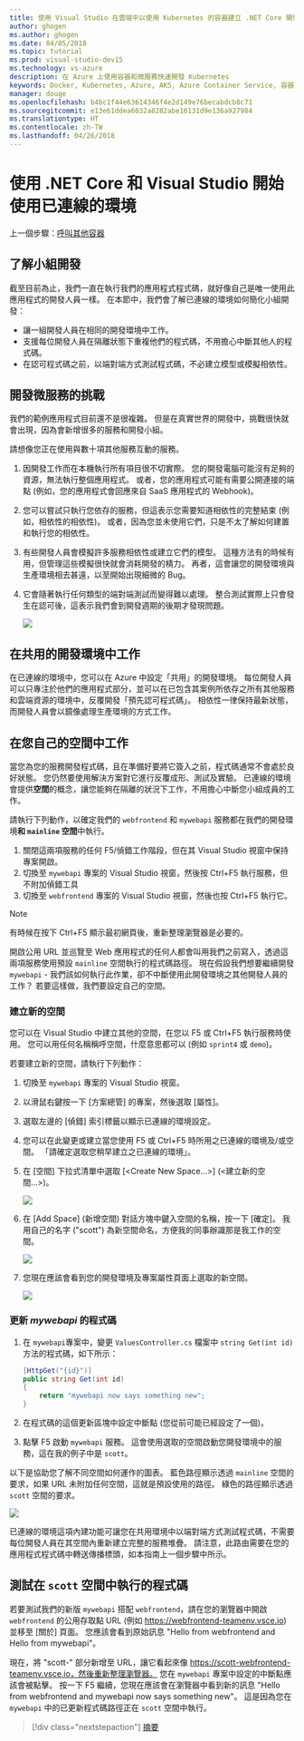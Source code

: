 ```yaml
---
title: 使用 Visual Studio 在雲端中以使用 Kubernetes 的容器建立 .NET Core 開發環境 - 步驟 6 - 了解小組開發 | Microsoft Docs
author: ghogen
ms.author: ghogen
ms.date: 04/05/2018
ms.topic: tutorial
ms.prod: visual-studio-dev15
ms.technology: vs-azure
description: 在 Azure 上使用容器和微服務快速開發 Kubernetes
keywords: Docker, Kubernetes, Azure, AKS, Azure Container Service, 容器
manager: douge
ms.openlocfilehash: b4bc1f44e63614346f4e2d149e76becabdcb8c71
ms.sourcegitcommit: e13e61ddea6032a8282abe16131d9e136a927984
ms.translationtype: HT
ms.contentlocale: zh-TW
ms.lasthandoff: 04/26/2018
---
```

# <a name="get-started-on-connected-environment-with-net-core-and-visual-studio"></a>使用 .NET Core 和 Visual Studio 開始使用已連線的環境

上一個步驟：[呼叫其他容器](get-started-netcore-visualstudio-05.md)

## <a name="learn-about-team-development"></a>了解小組開發

截至目前為止，我們一直在執行我們的應用程式程式碼，就好像自己是唯一使用此應用程式的開發人員一樣。 在本節中，我們會了解已連線的環境如何簡化小組開發：
* 讓一組開發人員在相同的開發環境中工作。
* 支援每位開發人員在隔離狀態下重複他們的程式碼，不用擔心中斷其他人的程式碼。
* 在認可程式碼之前，以端對端方式測試程式碼，不必建立模型或模擬相依性。

## <a name="challenges-with-developing-microservices"></a>開發微服務的挑戰
我們的範例應用程式目前還不是很複雜。 但是在真實世界的開發中，挑戰很快就會出現，因為會新增很多的服務和開發小組。

請想像您正在使用與數十項其他服務互動的服務。

1. 因開發工作而在本機執行所有項目很不切實際。 您的開發電腦可能沒有足夠的資源，無法執行整個應用程式。 或者，您的應用程式可能有需要公開連接的端點 (例如，您的應用程式會回應來自 SaaS 應用程式的 Webhook)。
1. 您可以嘗試只執行您依存的服務，但這表示您需要知道相依性的完整結束 (例如，相依性的相依性)。 或者，因為您並未使用它們，只是不太了解如何建置和執行您的相依性。
1. 有些開發人員會模擬許多服務相依性或建立它們的模型。 這種方法有的時候有用，但管理這些模擬很快就會消耗開發的棈力。 再者，這會讓您的開發環境與生產環境相去甚遠，以至開始出現細微的 Bug。
1. 它會隨著執行任何類型的端對端測試而變得難以處理。 整合測試實際上只會發生在認可後，這表示我們會到開發週期的後期才發現問題。

    ![](media/microservices-challenges.png)

## <a name="work-in-a-shared-development-environment"></a>在共用的開發環境中工作
在已連線的環境中，您可以在 Azure 中設定「共用」的開發環境。 每位開發人員可以只專注於他們的應用程式部分，並可以在已包含其案例所依存之所有其他服務和雲端資源的環境中，反覆開發「預先認可程式碼」。 相依性一律保持最新狀態，而開發人員會以鏡像處理生產環境的方式工作。

## <a name="work-in-your-own-space"></a>在您自己的空間中工作
當您為您的服務開發程式碼，且在準備好要將它簽入之前，程式碼通常不會處於良好狀態。 您仍然要使用解決方案對它進行反覆成形、測試及實驗。 已連線的環境會提供**空間**的概念，讓您能夠在隔離的狀況下工作，不用擔心中斷您小組成員的工作。

請執行下列動作，以確定我們的 `webfrontend` 和 `mywebapi` 服務都在我們的開發環境**和 `mainline` 空間**中執行。
1. 關閉這兩項服務的任何 F5/偵錯工作階段，但在其 Visual Studio 視窗中保持專案開啟。
2. 切換至 `mywebapi` 專案的 Visual Studio 視窗，然後按 Ctrl+F5 執行服務，但不附加偵錯工具
3. 切換至 `webfrontend` 專案的 Visual Studio 視窗，然後也按 Ctrl+F5 執行它。

> [!Note]
有時候在按下 Ctrl+F5 顯示最初網頁後，重新整理瀏覽器是必要的。

開啟公用 URL 並巡覽至 Web 應用程式的任何人都會叫用我們之前寫入，透過這兩項服務使用預設 `mainline` 空間執行的程式碼路徑。 現在假設我們想要繼續開發 `mywebapi` - 我們該如何執行此作業，卻不中斷使用此開發環境之其他開發人員的工作？ 若要這樣做，我們要設定自己的空間。

### <a name="create-a-new-space"></a>建立新的空間
您可以在 Visual Studio 中建立其他的空間，在您以 F5 或 Ctrl+F5 執行服務時使用。 您可以用任何名稱稱呼空間，什麼意思都可以 (例如 `sprint4` 或 `demo`)。

若要建立新的空間，請執行下列動作：
1. 切換至 `mywebapi` 專案的 Visual Studio 視窗。
2. 以滑鼠右鍵按一下 [方案總管] 的專案，然後選取 [屬性]。
3. 選取左邊的 [偵錯] 索引標籤以顯示已連線的環境設定。
4. 您可以在此變更或建立當您使用 F5 或 Ctrl+F5 時所用之已連線的環境及/或空間。 「請確定選取您稍早建立之已連線的環境」。
5. 在 [空間] 下拉式清單中選取 [<Create New Space…>] (<建立新的空間...>)。

    ![](images/Settings.png)

6. 在 [Add Space] (新增空間) 對話方塊中鍵入空間的名稱，按一下 [確定]。 我用自己的名字 ("scott") 為新空間命名，方便我的同事辦識那是我工作的空間。

    ![](images/AddSpace.png)

7. 您現在應該會看到您的開發環境及專案屬性頁面上選取的新空間。

    ![](images/Settings2.png)

### <a name="update-code-for-mywebapi"></a>更新 *mywebapi* 的程式碼

1. 在 `mywebapi`專案中，變更 `ValuesController.cs` 檔案中 `string Get(int id)` 方法的程式碼，如下所示：
 
    ```csharp
    [HttpGet("{id}")]
    public string Get(int id)
    {
        return "mywebapi now says something new";
    }
    ```

2. 在程式碼的這個更新區塊中設定中斷點 (您從前可能已經設定了一個)。
3. 點擊 F5 啟動 `mywebapi` 服務。 這會使用選取的空間啟動您開發環境中的服務，這在我的例子中是 `scott`。

以下是協助您了解不同空間如何運作的圖表。 藍色路徑顯示透過 `mainline` 空間的要求，如果 URL 未附加任何空間，這就是預設使用的路徑。 綠色的路徑顯示透過 `scott` 空間的要求。

![](media/Space-Routing.png)

已連線的環境這項內建功能可讓您在共用環境中以端對端方式測試程式碼，不需要每位開發人員在其空間內重新建立完整的服務堆疊。 請注意，此路由需要在您的應用程式程式碼中轉送傳播標頭，如本指南上一個步驟中所示。

## <a name="test-code-running-in-the-scott-space"></a>測試在 `scott` 空間中執行的程式碼
若要測試我們的新版 `mywebapi` 搭配 `webfrontend`，請在您的瀏覽器中開啟 `webfrontend` 的公用存取點 URL (例如 https://webfrontend-teamenv.vsce.io) 並移至 [關於] 頁面。 您應該會看到原始訊息 "Hello from webfrontend and Hello from mywebapi"。

現在，將 "scott-" 部分新增至 URL，讓它看起來像 https://scott-webfrontend-teamenv.vsce.io，然後重新整理瀏覽器。 您在 `mywebapi` 專案中設定的中斷點應該會被點擊。 按一下 F5 繼續，您現在應該會在瀏覽器中看到新的訊息 "Hello from webfrontend and mywebapi now says something new"。 這是因為您在 `mywebapi` 中的已更新程式碼路徑正在 `scott` 空間中執行。

> [!div class="nextstepaction"]
> [摘要](get-started-netcore-visualstudio-07.md)